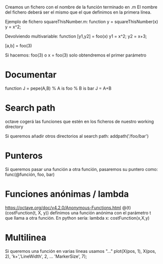 Creamos un fichero con el nombre de la función terminado en .m
El nombre del fichero deberá ser el mismo que el que definimos en la primera línea.


Ejemplo de fichero squareThisNumber.m:
function y = squareThisNumber(x)
y = x^2;


Devolviendo multivariable:
function [y1,y2] = foo(x)
y1 = x^2;
y2 = x+3;


[a,b] = foo(3)


Si hacemos:
foo(3)
o
x = foo(3)
  solo obtendremos el primer parámetro


# Documentar
function J = pepe(A,B)
% A is foo
% B is bar
J = A+B




# Search path
octave cogerá las funciones que estén en los ficheros de nuestro working directory

Si queremos añadir otros directorios al search path:
addpath('/foo/bar')


# Punteros
Si queremos pasar una función a otra función, pasaremos su puntero como:
func(@función, foo, bar)

# Funciones anónimas / lambda
https://octave.org/doc/v4.2.0/Anonymous-Functions.html
@(t)(costFunction(t, X, y))
  definimos una función anónima con el parámetro t que llama a otra función.
  En python sería: lambda x: costFunction(x,X,y)


# Multilinea
Si queremos una función en varias líneas usamos "..."
plot(X(pos, 1), X(pos, 2), 'k+','LineWidth', 2, ...
     'MarkerSize', 7);
